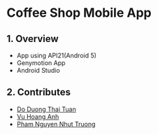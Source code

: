 # Coffee Shop Mobile App

## 1. Overview
- App using API21(Android 5)
- Genymotion App
- Android Studio

## 2. Contributes
- [Do Duong Thai Tuan](https://github.com/doduongthaituan)
- [Vu Hoang Anh](https://github.com/anhhoang29)
- [Pham Nguyen Nhut Truong](https://github.com/PhamNguyenNhutTruong)
